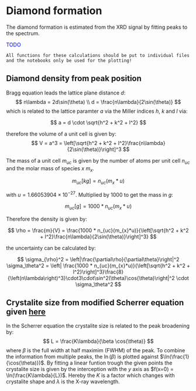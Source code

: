 # Diamond formation
The diamond formation is estimated from the XRD signal by fitting peaks to the spectrum.


<span style="color:blue">TODO</span>
```
All functions for these calculations should be put to individual files and the notebooks only be used for the plotting! 
```

## Diamond density from peak position
Bragg equation leads the lattice plane distance $d$:
$$
n\lambda = 2d\sin(\theta) \\
d = \frac{n\lambda}{2\sin(\theta)}
$$
which is related to the lattice paramter $a$ via the Miller indices $h$, $k$ and $l$ via:

$$
a = d \cdot \sqrt{h^2 + k^2 + l^2} 
$$

therefore the volume of a unit cell is given by:
$$
V = a^3 = \left[\sqrt{h^2 + k^2 + l^2}\frac{n\lambda}{2\sin(\theta)}\right]^3
$$

The mass of a unit cell $m_{uc}$ is given by the number of atoms per unit cell $n_{uc}$ and the molar mass of species $x$ $m_x$.

$$
m_{uc} [kg] = n_{uc}(m_{x}*u)
$$

with $u = 1.66053904\times10^{-27}$. Multiplied by $1000$ to get the mass in $g$:

$$
m_{uc} [g] = 1000 * n_{uc}(m_{x}*u)
$$

Therefore the density is given by: 

$$
\rho = \frac{m}{V} = \frac{1000 * n_{uc}(m_{x}*u)}{\left[\sqrt{h^2 + k^2 + l^2}\frac{n\lambda}{2\sin(\theta)}\right]^3}
$$

the uncertainty can be calculated by: 

$$
\sigma_{\rho}^2 = \left|\frac{\partial\rho}{\partial\theta}\right|^2 \sigma_\theta^2 = \left| \frac{1000 * n_{uc}(m_{x}*u)}{\left[\sqrt{h^2 + k^2 + l^2}\right]^3}\frac{8}{\left(n\lambda\right)^3}\cdot3\cdot\sin^2(\theta)\cos(\theta)\right|^2 \cdot \sigma_\theta^2
$$

## Crystalite size from modified Scherrer equation given [here](https://cyberleninka.org/article/n/1113245.pdf)

In the Scherrer equation the crystalite size is related to the peak broadening by:
$$
L = \frac{K\lambda}{\beta \cos(\theta)}
$$
where $\beta$ is the full width at half maximim (FWHM) of the peak.
To combine the information from multiple peaks, the $\ln(\beta)$ is plotted against $\ln(\frac{1}{\cos(\theta)})$. By fitting a linear funtion trough the given points the crystalite size is given by the interception with the $y$ axis as $f(x=0) = \ln(\frac{K\lambda}{L})$. Hereby the $K$ is a factor which changes with crystalite shape and $\lambda$ is the X-ray wavelength. 